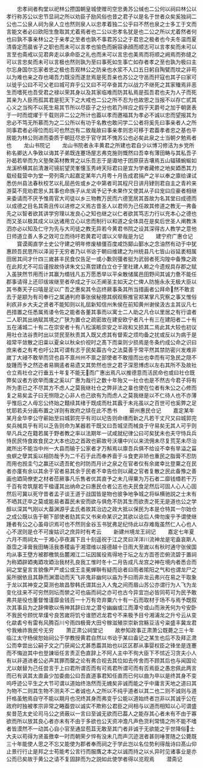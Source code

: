 <!-- { "loadSidebar": true } -->
　　忠孝祠者构堂以祀林公攒国朝皇城使赠司空忠勇苏公缄也二公何以祠曰林公以孝行称苏公以忠节显祠之所以劝臣子励风俗也昔之君子以是名于世者众矣奚独祠二公也二公泉人祠为泉人立也然则泉人以忠孝着独二公乎曰不然也泉之士多工于文而言能文者必曰欧阳生詹取其尤着焉者也二公以忠孝名犹是也二公之所以尤着然者何也曰孰不事亲林公之于亲孝之至者也孰不事君苏公之于君忠之极者也今夫冬温而夏清昏定而晨省子之职也而未可以言孝也愉色而婉容承顔而顺志可以言孝矣而未可以言至也斋戒以见君奔走以承命臣之礼也而未可以言忠也美焉而将顺之阙焉而弥缝之可以言忠矣而未可以言极也然则孰为至曰事死如生事亡如存者孝之至也孰为极曰主尔忘身国尔忘家者忠之极也吾观林公之防亲也水浆不入口五日躬自陶甓而坟之非苟以为难也亲之存也竭吾力既没而遂怠焉是死吾亲也苏公之守邕而扞寇也其子曰家可以徙乎公曰不可父老曰城可弃乎公又曰不可卒奋其力以战力不继死之其家殱焉非恶生而嗜死也吾受君之禄以荣其身以及其家临难而防其私焉是孤吾君也夫为人子而死其亲为人臣而孤其君是犯天下之大戒也二公之所不忍为也故恩之当报不以存亡贰其心义之当徇不以死生易其节所以尽臣子之分也若乃祥应之假乎天爵号之加于朝褒表于一时而焜燿于千载则非二公之所计也葢以孝而邀福其为孝必不诚以忠而望报其为忠必不笃无所慕而为之二公所以有功于名教也敢问学二公者将奚先曰事亲者人之所同事君者必得位而后可也然岂有二致哉故曰事亲孝则忠可移于君葢孝者忠之基也平居能为林公则进而委质于朝廷尽忠于官守其不愧苏公也必矣此泉之士当朝夕勉焉者也
　　龙山书院记
　　龙山书院者永丰黄君之所建也君自少以博习修洁为乡党所称名卿达人争致以诲其子弟既连蹇场屋志弗克施则慨然曰吾幸有薄田畴与其私吾子孙曷若举而为义塾聚英材教育之以乐吾志于是诹地于团原获吉壤焉五山辐辏蜿蜒如龙溪桥横其前清澈可镜前望灵峯懐玉秀峙天际君曰是宜为学者藏修之地矣廼悉其力载经载营中为堂一旁列斋六起嘉定某年六月粤十月告成君捐产之半以奉之廪给课试悉仿州县法春秋校艺以礼屈邑佐或乡之中第者司其程尺日讲月肄则君自主之青衿来游莫不竞劝君思乆其事也命族子从龙谒予记予未果作又使其从子曰宠曰应豪者相继来委请而不厌予惟周官大司徒以乡三物教万民而六德宽居其首故为名其堂曰成德而以成德之目名其斋且传以进修之义焉古昔圣人以君师为己任故其修道之教无一弗备先之以智者欲其讲学穷理以发良心之知也继之以仁者欲其笃志力行以充本心之德也而又圣以极其成义以达诸用立心以忠而制行以和道之全体具在是矣后世圣人阐教洙泗亦必以知及仁守为先与大司徒之教无异若今黄君书院之设其深得古人教学之意他日师道立善人多之效可立而待吁若黄君可谓以义举哉是为记
　　建宁府广惠仓记
　　寳谟阁直学士史公守建之明年修废植僵百度咸饬鄮山鄞水之念油然有动于中犹惠顾吾民思所以泽润于无穷者乃以书谂于朝曰维建之为州统县凡七皆山谷延袤相属田居其间才什四三嵗甚丰民食仅告足一或小歉则彊者挺为武弱者死沟隍中备豫之政在此邦尤不可后谨按故侍讲朱文公熹尝建白立仓于里社建人赖之今遗规具存郡之赋入虽狭然节用而计其赢为缗钱凡五万愿悉举以平籴散储属邑田野间其诚力惫不能任郡事请得上还印绂竢继至者卒成之于以丕阐圣主如天之仁俾人防施永永无极大臣以其书奏天子曰嘻是足以广吾之惠矣其令迄终厥事条其所当措画者公拜命然不敢言去于是颛为有司奉行之属通判府事张侯秘摠其纲观察推官郑某掌凡究察之事又惟俗利疚非乡大夫之贤者不能知则以礼屈新知信州朱侯在前知黄州谢侯汲古主其议凡七邑措置之任悉属焉诿令佐之能者各董其事而以寓士二人助之凡仓以里居之有行谊者二人职其出纳赋其境之广狭为置仓之疏密故在建安欧宁者凡十有三在建阳者二十有五在浦城二十有二在崇安者十有八松溪眡崇安之半政和又损其二焉此其大较也初议用社仓法谷贵时出以贷民至秋责其入既又虑其有督索之烦均备之扰或反以为病于是祖常平敛散之旧粜以夏籴以秋籴价视时之髙下而粜则少损焉是冬条约成公命之识曰庶来者之有考也吁公其可谓有志于民矣葢古今之法莫善于常平然其禁防密兴发难非嵗丁大祲不敢举而贷也县不禀州州不禀之部使者不敢擅而出也幸而有可急民之隠不旋踵而予之然迩者易赒逺者易遗又其势然也世之君子深思博虑以左右其所不及故社仓立焉社仓之行垂五十年复不能无而广惠出焉凡以推德意而活民命也或曰社仓既弊矣议者方欲举而废之奚以广惠为哉行之数十年殆又一社仓也是不然古今君子将有所为患已之不尽其方不虑人之莫我继社仓之弊非法之辠也使在位者有朱公之心修而复之易矣孟子曰无恻隠之心非人也己欲有为而虑人之莫我继是以不仁待人也不亦薄乎惟后之人毋忘公终始之囏续其绪于既成而杜其蠧于未兆虽以之百世可也奚弊之足忧耶若夫分画布置之详则有故府之牍在此不悉书
　　蕲州惠民仓记
　　嘉定某年某月金华李公守蕲始至曰城郭完乎有司以圮告则命缮而新之凡若干丈尺又曰城郭完矣兵械具乎有司以乏告则命为某器若干既又曰吾城坚而械良于守易矣无其人可乎则举凡兵之在籍若属于野者教之率以法期年一试咸就纪律公曰可矣犹未也夫守恃兵兵恃民民恃食故食民之大本也边之首政也蕲故号沃壤中兴以来流佣未尽复荒芜未尽治嵗所出不能当中州一大县而输于公家者才万斛焉以廪吾兵俱不给设不幸有旱溢之菑虫螟之孽其奚以相防哉予为二千石于此而奉养啬于斗食吏非矫也重民之脂膏不忍防而用也觊圭勺之赢还以遗吾甿也时防而月计之泉之在官者仅有余嵗幸比登粟之在民者亦廑有余以其余于官者易其余于民者不幸告俭则以藏之官者复散之民此备豫之善画也廼简僚吏之材者莅厥事凡乐售者优其直予之未几得粟为万石者二靡钱缗若干万千百有竒筑屋若干楹谨其出纳命之曰惠民仓者公志也夫民食足然后可固人心人心固然后可冀以死守昔者孟子谈王道于战国皆是物也彼争地争城之将纵横驰説之士未有不哂其迂卒之莫或能易者葢民未安而欲与俱危不防其生而欲责之死无是道也公之学醇以深其气刚以大葢渊源乎孟氏者故其治边之政大抵以保民为本是仓特其一尔始仓之成公既以告于朝下部使者劾其实又书来命某识之其欲以谂后人俾勿废乎予谓使继踵者有公之心虽毋识焉可也不然则金谷玉书犹弗足纪恃此以存难哉虽然仁人心也人心不泯则是仓不可废姑识之庶异时有考云
　　新建州境龙王祠记
　　嘉定七年夏六月不雨祠太一于湘心亭夜漏下且十刻遥祝于江之灵曰洋洋川流神龙是宅盍哀斯人亟霑之泽膏我田畴活我黍稷庙于湘潜维以报德越十日雨大至嵗以有秋时通守张侯国均从事王壄方被郡檄筑岳麓湘江二坛因属役焉得地于坛之左方靣苍峦俯流碧于置祠为称廼辟廼夷廼攻廼治我材孔良我工惟时冬十二月告成凡龙宫之神在境内者悉合而祠之堂皇言言貌像严严或公或王圭冕蝉聨有疑而谂者曰雨者隂阳之气和也谓龙尸之奚所据依且其静而渊潜动而天飞非鬼非幽何以庙为予曰雨非龙云弗兴在易之干取象于龙以其神变之莫测也故昌黎韩氏谓其出入人鬼之间而眉山苏公亦谓行为人飞为龙变化往来不可穷然则坛而禜之可也庙而祠之亦可也古今异宜岂必皆同苟可为民予敢弗共是役也董督惟谨靡金钱百一十万有竒弃粟六十有一石而取材于场不与焉予既叙次其事且为之辞俾歌以侑神其辞曰龙之潜兮幽幽或江而潭兮或山而湫羌何为兮安卧不我民兮顾忧旱熯兮良苦嵗将饥兮谁愬迟龙君兮不来极予目兮湘浦龙之升兮云从变化歘砉兮有雷有风腾百川兮雨四极膏大田兮稼滋殖崇崇新宫觞豆洁兮粢盛丰冀龙君兮我飨祚我民兮无穷
　　萧正肃公祠堂记
　　故参知政事正肃萧公既薨之三十年临江太守杨侯恕始祠公于学教授黄君自然以书谂于某曰盍记之某生也后不及拜正肃公而幸尝出公嗣子文之门获闻公尤甚悉葢其始也以区区郡从事婴权臣之锋坐是连蹇而不悔迨其中也登諌垣任言责正色直辞上不阿人主中不徇大臣下不怵近习贪夫小人有以非道进者公必声其罪而罄之论有弗合视去其位如去传舍而不顾其后也与闻国论尤以献替为己任尝言于上曰君所谓否而有可焉君所谓可而有否焉臣之愚忠佩此两言而已有讽其太直盍少加委曲公曰吾直道事君知任直而已何以曲为卒以是终其身不变呜呼迹公平生之大节可谓以道始终浩然而无媿矣非诚而能之乎中庸言天地之道曰其为物不二则其生物不测夫不二者诚也人之所以不纯乎道者以其二也二则不诚则与道扞格虽勉焉自守不能以期月也况终其身而弗变乎公能以道始终者岂非以其诚乎公在政府时独被孝宗非常之睠葢尝以诚实不欺称公君臣之间相与以道而相知以心可谓盛矣昔范太史论司马公之贤蔽以一言曰至诚无欲而已葢人之能存其心者未有不由于寡欲而所以放其良心者亦未有不由于多欲也公天资冲澹凡声色货利常情之所不能不嗜者皆漠然不一动其心自小官至通显苞苴无敢至其门者非诚于无欲能之乎世降俗士大夫以苟得为贤虽徼幸一时而朝荣夕悴有没未几而声沉迹泯者甚则唾詈随之公薨既三十年能使人思之不忘又能使为郡者奉而祠之于学此岂以名位势利得哉诗曰髙山仰止景行行止是邦之士苟能考公言行而服膺之本之以诚而持之以乆异时见诸事业是亦公而已矣故于黄公之请不复固辞而为之説如此使学者得以览观焉
　　潜斋记
